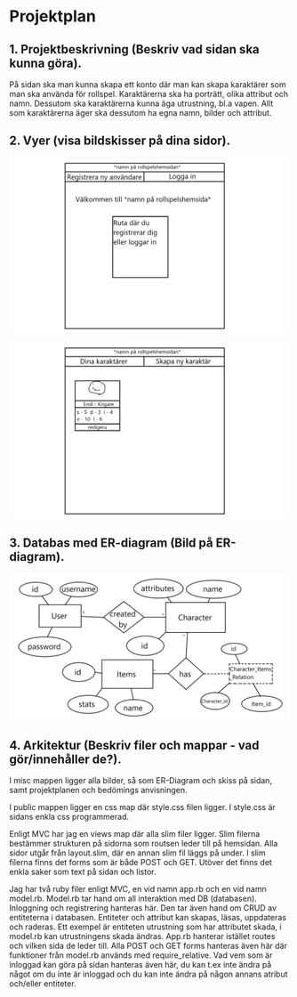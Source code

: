 # Projektplan

## 1. Projektbeskrivning (Beskriv vad sidan ska kunna göra).

På sidan ska man kunna skapa ett konto där man kan skapa karaktärer som man ska använda för rollspel. Karaktärerna ska ha porträtt, olika attribut och namn. Dessutom ska karaktärerna kunna äga utrustning, bl.a vapen. Allt som karaktärerna äger ska dessutom ha egna namn, bilder och attribut.

## 2. Vyer (visa bildskisser på dina sidor).

![login](login.png)

![your-characters](yourcharacters.png)

## 3. Databas med ER-diagram (Bild på ER-diagram).

![ER](ER-diagram.png)

## 4. Arkitektur (Beskriv filer och mappar - vad gör/innehåller de?).

I misc mappen ligger alla bilder, så som ER-Diagram och skiss på sidan, samt projektplanen och bedömings anvisningen. 

I public mappen ligger en css map där style.css filen ligger. I style.css är sidans enkla css programmerad.

Enligt MVC har jag en views map där alla slim filer ligger. Slim filerna bestämmer strukturen på sidorna som routsen leder till på hemsidan. Alla sidor utgår från layout.slim, där en annan slim fil läggs på under. I slim filerna finns det forms som är både POST och GET. Utöver det finns det enkla saker som text på sidan och listor.

Jag har två ruby filer enligt MVC, en vid namn app.rb och en vid namn model.rb. Model.rb tar hand om all interaktion med DB (databasen). Inloggning och registrering hanteras här. Den tar även hand om CRUD av entiteterna i databasen. Entiteter och attribut kan skapas, läsas, uppdateras och raderas. Ett exempel är entiteten utrustning som har attributet skada, i model.rb kan utrustningens skada ändras. App.rb hanterar istället routes och vilken sida de leder till. Alla POST och GET forms hanteras även här där funktioner från model.rb används med require_relative. Vad vem som är inloggad kan göra på sidan hanteras även här, du kan t.ex inte ändra på något om du inte är inloggad och du kan inte ändra på någon annans atribut och/eller entiteter.
